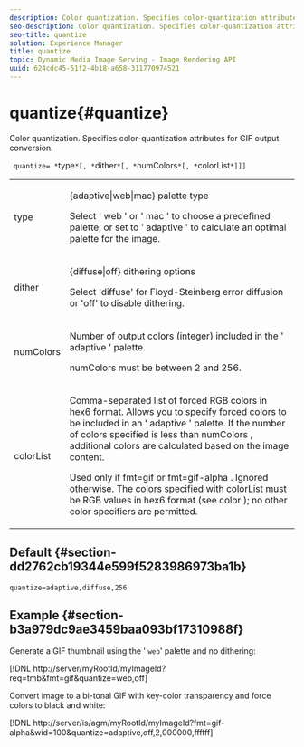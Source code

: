 ```yaml
---
description: Color quantization. Specifies color-quantization attributes for GIF output conversion.
seo-description: Color quantization. Specifies color-quantization attributes for GIF output conversion.
seo-title: quantize
solution: Experience Manager
title: quantize
topic: Dynamic Media Image Serving - Image Rendering API
uuid: 624cdc45-51f2-4b18-a658-311770974521
---
```


# quantize{#quantize}

Color quantization. Specifies color-quantization attributes for GIF output conversion.

 ` quantize= *`type`*[, *`dither`*[, *`numColors`*[, *`colorList`*]]]`

<table id="simpletable_6BF155FCB8224E7EBFC8D8375AD26A71"> 
 <tr class="strow"> 
  <td class="stentry"> <p> <span class="codeph"> <span class="varname"> type </span> </span> </p> </td> 
  <td class="stentry"> <p> <span class="codeph"> {adaptive|web|mac} </span> palette type </p> <p>Select ' <span class="codeph"> web </span>' or ' <span class="codeph"> mac </span>' to choose a predefined palette, or set to ' <span class="codeph"> adaptive </span>' to calculate an optimal palette for the image. </p> </td> 
 </tr> 
 <tr class="strow"> 
  <td class="stentry"> <p> <span class="codeph"> <span class="varname"> dither </span> </span> </p> </td> 
  <td class="stentry"> <p> <span class="codeph"> {diffuse|off} </span> dithering options </p> <p>Select 'diffuse' for Floyd-Steinberg error diffusion or 'off' to disable dithering. </p> </td> 
 </tr> 
 <tr class="strow"> 
  <td class="stentry"> <p> <span class="codeph"> <span class="varname"> numColors </span> </span> </p> </td> 
  <td class="stentry"> <p>Number of output colors (integer) included in the ' <span class="codeph"> adaptive </span>' palette. </p> <p> <span class="codeph"> <span class="varname"> numColors </span> </span> must be between 2 and 256. </p> </td> 
 </tr> 
 <tr class="strow"> 
  <td class="stentry"> <p> <span class="codeph"> <span class="varname"> colorList </span> </span> </p> </td> 
  <td class="stentry"> <p>Comma-separated list of forced RGB colors in hex6 format. Allows you to specify forced colors to be included in an ' <span class="codeph"> adaptive </span>' palette. If the number of colors specified is less than <span class="codeph"> numColors </span>, additional colors are calculated based on the image content. </p> <p>Used only if <span class="codeph"> fmt=gif </span> or <span class="codeph"> fmt=gif-alpha </span>. Ignored otherwise. The colors specified with <span class="codeph"> <span class="varname"> colorList </span> </span> must be RGB values in hex6 format (see <span class="codeph"> color </span>); no other color specifiers are permitted. </p> </td> 
 </tr> 
</table>

## Default {#section-dd2762cb19344e599f5283986973ba1b}

`quantize=adaptive,diffuse,256`

## Example {#section-b3a979dc9ae3459baa093bf17310988f}

Generate a GIF thumbnail using the ' `web`' palette and no dithering:

[!DNL http://server/myRootId/myImageId?req=tmb&fmt=gif&quantize=web,off]

Convert image to a bi-tonal GIF with key-color transparency and force colors to black and white:

[!DNL http://server/is/agm/myRootId/myImageId?fmt=gif-alpha&wid=100&quantize=adaptive,off,2,000000,ffffff] 
